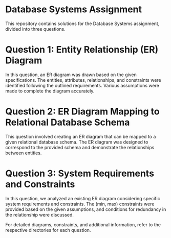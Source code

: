 # Database Systems Assignment
This repository contains solutions for the Database Systems assignment, divided into three questions.

# Question 1:  Entity Relationship (ER) Diagram
In this question, an ER diagram was drawn based on the given specifications. The entities, attributes, relationships, and constraints were identified following the outlined requirements. Various assumptions were made to complete the diagram accurately.

# Question 2: ER Diagram Mapping to Relational Database Schema
This question involved creating an ER diagram that can be mapped to a given relational database schema. The ER diagram was designed to correspond to the provided schema and demonstrate the relationships between entities.

# Question 3: System Requirements and Constraints
In this question, we analyzed an existing ER diagram considering specific system requirements and constraints. The (min, max) constraints were provided based on the given assumptions, and conditions for redundancy in the relationship were discussed.

For detailed diagrams, constraints, and additional information, refer to the respective directories for each question.
